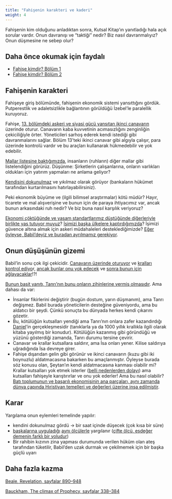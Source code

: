 ```yaml
---
title: "Fahişenin karakteri ve kaderi"
weight: 4
---
```



Fahişenin kim olduğunu anladıktan sonra, Kutsal Kitap’ın yanıtladığı hala açık sorular vardır. Onun davranışı ve “taktiği” nedir? Biz nasıl davranmalıyız? Onun düşmesine ne sebep olur?


## Daha önce okumak için faydalı

<a name="093a"></a>
- [Fahişe kimdir? Bölüm 1](../../../../content/harlot/expl/who-is-the-harlot-babylon-part-1)
- [Fahişe kimdir? Bölüm 2](../../../../content/harlot/expl/who-is-the-harlot-babylon-part-2)



## Fahişenin karakteri

<a name="4c52"></a>
Fahişeye giriş bölümünde, fahişenin ekonomik sistemi yansıttığını gördük. Putperestlik ve adaletsizlikle bağlantının görüldüğü İzebel’le paralellik kuruyoruz.

Fahişe, [13. bölümdeki askeri ve siyasi gücü yansıtan ikinci canavarın ](https://www.bibleserver.com/TR/Vahiy13)üzerinde oturur. Canavarın kaba kuvvetinin acımasızlığını zenginliğin çekiciliğiyle örter. Yöneticileri sarhoş ederek kendi istediği gibi davranmalarını sağlar. Bölüm 13'teki ikinci canavar gibi algıyla çalışır, para üzerinde kontrolü vardır ve bu araçları kullanarak hükmedebilir ve yok edebilir.

[Mallar listesine baktığımızda](https://www.bibleserver.com/TR/Vahiy18%3A12-13), insanların (ruhların) diğer mallar gibi listelendiğini görürüz. Düşünme: Şirketlerin çalışanlarına, onların varlıkları oldukları için yatırım yapmaları ne anlama geliyor?

[Kendisini dokunulmaz](https://www.bibleserver.com/TR/Vahiy18%3A7) ve yıkılmaz olarak görüyor (bankaların hükümet tarafından kurtarılmasını hatırlayabilirsiniz).

Peki ekonomik büyüme ve (ilgili bilimsel araştırmalar) kötü müdür? Hayır, ticarete ve mal alışverişine ve bunun için de paraya ihtiyacımız var, ancak bunun arkasındaki ruh nedir? Ve biz buna nasıl karşılık veriyoruz?

[Ekonomi çöktüğünde ve yaşam standartlarımız düştüğünde diğerleriyle birlikte yas tutuyor muyuz](https://www.bibleserver.com/TR/Vahiy18%3A10)? [İşimizi başka ülkelere kaptırdığımızda](https://www.bibleserver.com/TR/Vahiy18%3A17)? İşimizi güvence altına almak için askeri müdahaleleri desteklediğimizde? [Eğer öyleyse, Babil’deyiz ve buradan ayrılmamız gerekiyor](https://www.bibleserver.com/TR/Vahiy18%3A4).


## Onun düşüşünün gizemi

<a name="ca14"></a>
Babil’in sonu çok ilgi çekicidir. [Canavarın üzerinde oturuyor](https://www.bibleserver.com/TR/Vahiy17%3A3) ve [kralları kontrol ediyo](https://www.bibleserver.com/TR/Vahiy17%3A2)r, [ancak bunlar onu yok edecek](https://www.bibleserver.com/TR/Vahiy17%3A16) ve [sonra bunun için ağlayacaklar](https://www.bibleserver.com/TR/Vahiy18%3A9)!?!

[Bunun basit yanıtı, Tanrı’nın bunu onların zihinlerine vermiş olmasıdır](https://www.bibleserver.com/TR/Vahiy17%3A17). Ama dahası da var:

- İnsanlar fikirlerini değiştirir (bugün dostum, yarın düşmanım), ama Tanrı değişmez. Babil burada yöneticilerin desteğine güveniyordu, ama bu aldatıcı bir şeydi. Çünkü sonuçta bu dünyada herkes kendi çıkarını gözetir.
- Bu, kötülüğün kutsalları yendiği ama Tanrı’nın onlara zafer kazandırdığı [Daniel](https://www.bibleserver.com/TR/Daniel7%3A21-22)’in gerçekleşmesidir (tanıklarla ya da 1000 yıllık krallıkla ilgili olarak kitaba yayılmış bir konudur). Kötülüğün kazanmış gibi göründüğü ve yüzünü gösterdiği zamanda, Tanrı durumu tersine çevirir.
- Canavar ve krallar kutsallara saldırır, ama İsa onları yener. Kilise saldırıya uğradığında İsa devreye girer.
- Fahişe dışarıdan gelin gibi görünür ve ikinci canavarın (kuzu gibi iki boynuzlu) aldatmacasına bakarken bu amaçlanmıştır. Öyleyse burada söz konusu olan, Şeytan’ın kendi aldatmacasına kanması olabilir mi? Krallar kutsalları yok etmek isterler ([belli nedenlerden dolayı](https://www.bibleserver.com/TR/Vahiy11%3A6-10)) ama kutsalları fahişeyle karıştırırlar ve onu yok ederler! Ama bu nasıl olabilir? [Batı toplumunun ve başarılı ekonomisinin ana parçaları, aynı zamanda dünya çapında Hıristiyan temelleri ve değerleri üzerine inşa edilmiştir](https://www.pdfdrive.com/the-book-that-made-your-world-how-the-bible-created-the-soul-of-western-civilization-e200370906.html).



## Karar

<a name="0414"></a>
Yargılama onun eylemleri temelinde yapılır:

- kendini dokunulmaz gördü -&gt; bir saat içinde düşecek (çok kısa bir süre)
- [başkalarına uyguladığı](https://www.bibleserver.com/TR/Vahiy18%3A22-24) [aynı ölçülerle](https://www.bibleserver.com/TR/Vahiy18%3A6) yargılanır ([çifte ölçü, eşdeğer demenin farklı bir yoludur](https://meredithkline.com/klines-works/articles-and-essays/double-trouble/))
- Bir rahibin kızının zina yapması durumunda verilen hüküm olan ateş tarafından tüketilir, Babil’den uzak durmak ve çekilmemek için bir başka güçlü uyarı

## Daha fazla kazma

[Beale, Revelation, sayfalar 890–948](../../../../about/ressources/index.html#beale_rev)

[Bauckham, The climax of Prophecy, sayfalar 338–384](../../../../about/ressources/index.html#bauckham_climax)


[](https://github.com/revelation-today/revelation-today/blob/main/exampleSite/content/docs/content/harlot/expl/the-character-and-destiny-of-the-harlot.tr.md)
